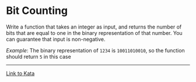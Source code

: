 # Bit Counting

Write a function that takes an integer as input, and returns the number of bits that are equal to one in the binary representation of that number. You can guarantee that input is non-negative.

*Example*: The binary representation of `1234` is `10011010010`, so the function should return `5` in this case


***

[Link to Kata](https://www.codewars.com/kata/526571aae218b8ee490006f4/javascript)